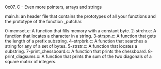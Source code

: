 0x07. C - Even more pointers, arrays and strings

main.h: an header file that contains the prototypes of all your functions and the prototype of the function _putchar.

0-memset.c: A function that fills memory with a constant byte.
2-strchr.c: A function that locates a character in a string.
3-strspn.c: A function that gets the length of a prefix substring.
4-strpbrk.c: A function that searches a string for any of a set of bytes.
5-strstr.c: A function that locates a substring.
7-print_chessboard.c: A function that prints the chessboard.
8-print_diagsums.c: A function that prints the sum of the two diagonals of a square matrix of integers.
